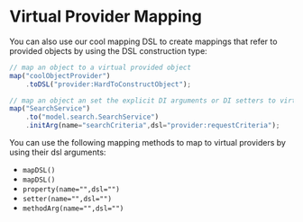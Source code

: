 # Virtual Provider Mapping

You can also use our cool mapping DSL to create mappings that refer to provided objects by using the DSL construction type:

```javascript
// map an object to a virtual provided object
map("coolObjectProvider")
    .toDSL("provider:HardToConstructObject");

// map an object an set the explicit DI arguments or DI setters to virtual provided objects
map("SearchService")
    .to("model.search.SearchService")
    .initArg(name="searchCriteria",dsl="provider:requestCriteria");
```

You can use the following mapping methods to map to virtual providers by using their dsl arguments:

* `mapDSL()`
* `mapDSL()`
* `property(name="",dsl="")`
* `setter(name="",dsl="")`
* `methodArg(name="",dsl="")`
